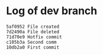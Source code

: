 # Log of dev branch

``` dev branch
5af0952 File created
7d2490a File deleted
71d70e9 Hotfix commit
c105b3a Second comm
10db2a0 First commit
